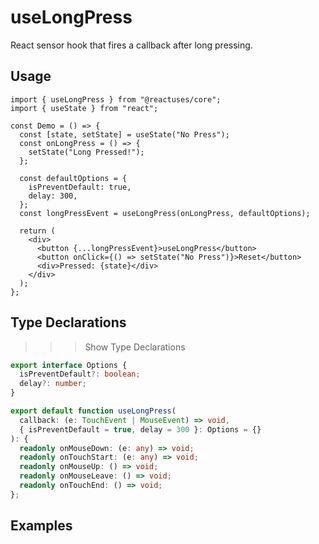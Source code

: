 # useLongPress

React sensor hook that fires a callback after long pressing.

## Usage

```tsx
import { useLongPress } from "@reactuses/core";
import { useState } from "react";

const Demo = () => {
  const [state, setState] = useState("No Press");
  const onLongPress = () => {
    setState("Long Pressed!");
  };

  const defaultOptions = {
    isPreventDefault: true,
    delay: 300,
  };
  const longPressEvent = useLongPress(onLongPress, defaultOptions);

  return (
    <div>
      <button {...longPressEvent}>useLongPress</button>
      <button onClick={() => setState("No Press")}>Reset</button>
      <div>Pressed: {state}</div>
    </div>
  );
};
```

## Type Declarations

>>> Show Type Declarations

```ts
export interface Options {
  isPreventDefault?: boolean;
  delay?: number;
}

export default function useLongPress(
  callback: (e: TouchEvent | MouseEvent) => void,
  { isPreventDefault = true, delay = 300 }: Options = {}
): {
  readonly onMouseDown: (e: any) => void;
  readonly onTouchStart: (e: any) => void;
  readonly onMouseUp: () => void;
  readonly onMouseLeave: () => void;
  readonly onTouchEnd: () => void;
};
```

>>>

## Examples
